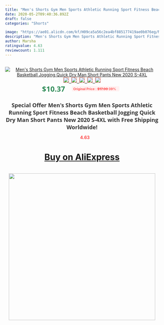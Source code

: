 ```yaml
---
title: "Men's Shorts Gym Men Sports Athletic Running Sport Fitness Beach Basketball Jogging Quick Dry Man Short Pants New 2020 S-4XL"
date: 2020-05-2T09:40:36.892Z
draft: false
categories: "Shorts"

image: "https://ae01.alicdn.com/kf/H09ca5a56c2ea4bf885177419ae0b076eg/Men-s-Shorts-Gym-Men-Sports-Athletic-Running-Sport-Fitness-Beach-Basketball-Jogging-Quick-Dry-Man.jpg"
description: "Men's Shorts Gym Men Sports Athletic Running Sport Fitness Beach Basketball Jogging Quick Dry Man Short Pants New 2020 S-4XL"
author: Marsha
ratingvalue: 4.63
reviewcount: 1.111
---
```

<br>
<div style="text-align: center;">
<a href="https://s.click.aliexpress.com/e/_Aqo4ZJ" target="_blank" rel="nofollow noopener noreferrer"><img alt="Men's Shorts Gym Men Sports Athletic Running Sport Fitness Beach Basketball Jogging Quick Dry Man Short Pants New 2020 S-4XL" class="magnifier-image" src="https://ae01.alicdn.com/kf/H09ca5a56c2ea4bf885177419ae0b076eg/Men-s-Shorts-Gym-Men-Sports-Athletic-Running-Sport-Fitness-Beach-Basketball-Jogging-Quick-Dry-Man.jpg_640x640.jpg">
<br>
<img style="border:1px solid salmon" src="https://ae01.alicdn.com/kf/H09ca5a56c2ea4bf885177419ae0b076eg/Men-s-Shorts-Gym-Men-Sports-Athletic-Running-Sport-Fitness-Beach-Basketball-Jogging-Quick-Dry-Man.jpg_120x120.jpg">&nbsp;&nbsp;<img style="border:1px solid salmon" src="https://ae01.alicdn.com/kf/H89b2653c80174950b4e0bb85ec5decf5J/Men-s-Shorts-Gym-Men-Sports-Athletic-Running-Sport-Fitness-Beach-Basketball-Jogging-Quick-Dry-Man.jpg_120x120.jpg">&nbsp;&nbsp;<img style="border:1px solid salmon" src="https://ae01.alicdn.com/kf/H1bdd1d6b5a2d409dbcb5cd660512764au/Men-s-Shorts-Gym-Men-Sports-Athletic-Running-Sport-Fitness-Beach-Basketball-Jogging-Quick-Dry-Man.jpg_120x120.jpg">&nbsp;&nbsp;<img style="border:1px solid salmon" src="https://ae01.alicdn.com/kf/Hb067d29416b74964b6d80f45487a67a69/Men-s-Shorts-Gym-Men-Sports-Athletic-Running-Sport-Fitness-Beach-Basketball-Jogging-Quick-Dry-Man.jpg_120x120.jpg">&nbsp;&nbsp;<img style="border:1px solid salmon" src="https://ae01.alicdn.com/kf/H9a103f6a71b34e7f9bfffc5fa3c475eeu/Men-s-Shorts-Gym-Men-Sports-Athletic-Running-Sport-Fitness-Beach-Basketball-Jogging-Quick-Dry-Man.jpg_120x120.jpg"></a></div><br0>
<div style="text-align: center;"><span style="background-color: white; border: 0px; box-sizing: border-box; color: seagreen; display: inline-block; font-family: &quot;open sans&quot; , &quot;arial&quot; , &quot;helvetica&quot; , sans-serif , &quot;heiti&quot;; font-size: 24px; font-stretch: inherit; font-weight: 700; line-height: inherit; margin: 0px 10px 0px 0px; padding: 0px; vertical-align: middle;">$10.37 </span>
<span style="background: rgb(255 , 241 , 241); border-radius: 3px; border: 0px; box-sizing: border-box; color: #ff4747; display: inline-block; font-family: inherit; font-size: 12px; font-stretch: inherit; font-style: inherit; font-variant: inherit; font-weight: 600; line-height: inherit; margin: 0px; padding: 2px 5px; transform: scale(0.9); vertical-align: middle;">Original Price : <b style="text-decoration: line-through;">$17.00 </b> 39%&nbsp;&nbsp;</span></div>
<h1 style="color: #333333; display: inline-block; font-family: &quot;open sans&quot; , &quot;arial&quot; , &quot;helvetica&quot; , sans-serif , &quot;heiti&quot;; font-size: 18px; font-stretch: inherit; font-weight: 700; text-align: center;">Special Offer Men's Shorts Gym Men Sports Athletic Running Sport Fitness Beach Basketball Jogging Quick Dry Man Short Pants New 2020 S-4XL with Free Shipping Worldwide!</h1>
<div style="color: #ff4747; text-align: center;">
<img src="https://4.bp.blogspot.com/-M0ZcTcb-5uY/XleCXlxnR4I/AAAAAAAAAEc/OrjgMkXV1oMQFaCRZj5HQwOCBcu3w1FegCPcBGAYYCw/s1600/star.png" style="height: 15px;">&nbsp;<b>4.63</b></div>
<div class="button_cont" align="center"><a class="buynow_a" href="https://s.click.aliexpress.com/e/_Aqo4ZJ" target="_blank" rel="nofollow noopener noreferrer"><H1>Buy on AliExpress</H1></a></div><br>
<div class="separator" style="clear: both; text-align: center;">
<img src="https://lh3.googleusercontent.com/-pTy5HemUv9M/XlePHvY0dAI/AAAAAAAAAE4/0nX5iRUoIWY8eMW9Dpxeirr157OZliDIgCLcBGAsYHQ/s1600/badge.gif" width="480">
</div>
